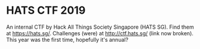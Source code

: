 # HATS CTF 2019

An internal CTF by Hack All Things Society Singapore (HATS SG). Find them at https://hats.sg/. Challenges (were) at http://ctf.hats.sg/ (link now broken). This year was the first time, hopefully it's annual?
